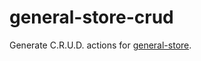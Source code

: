 # general-store-crud

Generate C.R.U.D. actions for [general-store](https://github.com/HubSpot/general-store).
